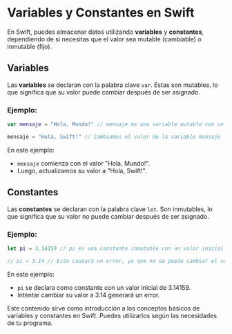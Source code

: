 # Variables y Constantes en Swift

En Swift, puedes almacenar datos utilizando **variables** y **constantes**, dependiendo de si necesitas que el valor sea mutable (cambiable) o inmutable (fijo).

## Variables

Las **variables** se declaran con la palabra clave `var`. Estas son mutables, lo que significa que su valor puede cambiar después de ser asignado.

### Ejemplo:

```swift
var mensaje = "Hola, Mundo!" // mensaje es una variable mutable con un valor inicial de "Hola, Mundo!"

mensaje = "Hola, Swift!" // Cambiamos el valor de la variable mensaje
```

En este ejemplo:
- `mensaje` comienza con el valor "Hola, Mundo!".
- Luego, actualizamos su valor a "Hola, Swift!".

## Constantes

Las **constantes** se declaran con la palabra clave `let`. Son inmutables, lo que significa que su valor no puede cambiar después de ser asignado.

### Ejemplo:

```swift
let pi = 3.14159 // pi es una constante inmutable con un valor inicial de 3.14159

// pi = 3.14 // Esto causará un error, ya que no se puede cambiar el valor de una constante
```

En este ejemplo:
- `pi` se declara como constante con un valor inicial de 3.14159.
- Intentar cambiar su valor a 3.14 generará un error.

Este contenido sirve como introducción a los conceptos básicos de variables y constantes en Swift. Puedes utilizarlos según las necesidades de tu programa.
